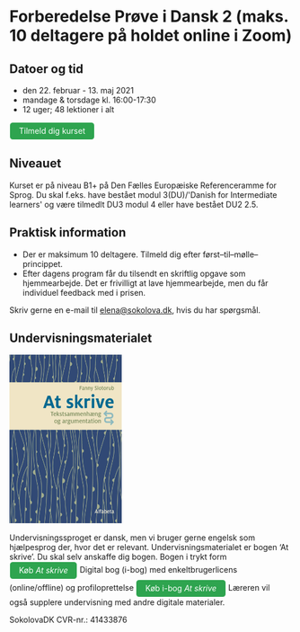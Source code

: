 # Forberedelse Prøve i Dansk 2 (maks. 10 deltagere på holdet online i Zoom)

## Datoer og tid
* den 22. februar - 13. maj 2021
* mandage & torsdage kl. 16:00-17:30
* 12 uger; 48 lektioner i alt

<a class="btn" href="https://elenasokolova.podia.com/forberedelse-til-skriftlig-fremstilling-i-prove-i-dansk-3/buy"> Tilmeld dig kurset</a>


## Niveauet

Kurset er på niveau B1+ på Den Fælles Europæiske Referenceramme for Sprog.
Du skal f.eks. have bestået modul 3(DU)/'Danish for Intermediate learners' og være tilmedlt DU3 modul 4 eller have bestået DU2 2.5. 


## Praktisk information  
* Der er maksimum 10 deltagere. Tilmeld dig efter først–til–mølle–princippet. 
* Efter dagens program får du tilsendt en skriftlig opgave som hjemmearbejde. Det er frivilligt at lave hjemmearbejde, men du får individuel feedback med i prisen. 

Skriv gerne en e-mail til [elena@sokolova.dk](mailto:elena@sokolova.dk), hvis du har spørgsmål. 

<style>
.btn {
  color: white;
  background-color: #2ea44f;
  border-color: rgba(27,31,35,.1);
  box-shadow: 0 0px 0 rgba(27,31,35,.1),inset 0 1px 0 hsla(0,0%,100%,.03);
  position: relative;
  display: inline-block;
  padding: 5px 16px;
  font-size: 14px
  font-weight: 500;
  line-height: 20px;
  white-space: nowrap;
  vertical-align: middle;
  cursor: pointer;
  border: 1px solid;
  border-radius: 6px;
  text-decoration: none;
}
</style>

## Undervisningsmaterialet
<img src="at-skrive-forside.jpg" alt="At skrive" width="200" height="300" />

Undervisningssproget er dansk, men vi bruger gerne engelsk som hjælpesprog der, hvor det er relevant.
Undervisningsmaterialet er bogen ‘At skrive’. Du skal selv anskaffe dig bogen. 
Bogen i trykt form  <a class="btn" href="https://www.alfabetaforlag.dk/skrive#">Køb *At skrive*</a> 
Digital bog (i-bog) med enkeltbrugerlicens (online/offline) og profiloprettelse <a class="btn" href="https://www.alfabetaforlag.dk/skrive-tekstsammenhaeng-og-argumentation-i-bog#">Køb i-bog *At skrive*</a>
Læreren vil også supplere undervisning med andre digitale materialer.


SokolovaDK CVR-nr.: 41433876
